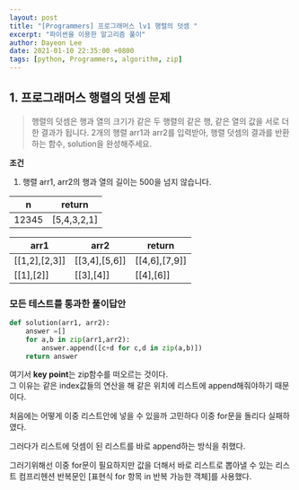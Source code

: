 ```yaml
---
layout: post
title: "[Programmers] 프로그래머스 lv1 행렬의 덧셈 "
excerpt: "파이썬을 이용한 알고리즘 풀이"
author: Dayeon Lee
date: 2021-01-10 22:35:00 +0800
tags: [python, Programmers, algorithm, zip]
---
```



## 1. 프로그래머스 행렬의 덧셈 문제  
> 행렬의 덧셈은 행과 열의 크기가 같은 두 행렬의 같은 행, 같은 열의 값을 서로 더한 결과가 됩니다. 2개의 행렬 arr1과 arr2를 입력받아, 행렬 덧셈의 결과를 반환하는 함수, solution을 완성해주세요.


**조건**
1. 행렬 arr1, arr2의 행과 열의 길이는 500을 넘지 않습니다.



|n|return|
|--|--|
|12345|[5,4,3,2,1]|

|arr1|	arr2|	return|
|--|--|--|
|[[1,2],[2,3]]	|[[3,4],[5,6]]	|[[4,6],[7,9]]|
|[[1],[2]]	|[[3],[4]]	|[[4],[6]]|


### 모든 테스트를 통과한 풀이답안

```Python
def solution(arr1, arr2):
    answer =[]
    for a,b in zip(arr1,arr2):
        answer.append([c+d for c,d in zip(a,b)])
    return answer
  ```

여기서 **key point**는 zip함수를 떠오르는 것이다.   
그 이유는 같은 index값들의 연산을 해 같은 위치에 리스트에 append해줘야하기 때문이다.    

처음에는 어떻게 이중 리스트안에 넣을 수 있을까 고민하다 이중 for문을 돌리다 실패하였다.   

그러다가 리스트에 덧셈이 된 리스트를 바로 append하는 방식을 취했다.   

그러기위해선 이중 for문이 필요하지만 값을 더해서 바로 리스트로 뽑아낼 수 있는 
리스트 컴프리헨션 반복문인 [표현식 for 항목 in 반복 가능한 객체]를 사용했다.   

